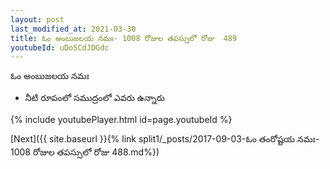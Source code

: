 ```yaml
---
layout: post
last_modified_at: 2021-03-30
title: ఓం అంబుజలయ నమః- 1008 రోజుల తపస్సులో రోజు  489
youtubeId: uDo5CdJDGdc
---
```

 
 
 ఓం అంబుజలయ నమః  
 
 -  నీటి రూపంలో సముద్రంలో ఎవరు ఉన్నారు 
 
  
 
  
 
 
 
 
 
 


{% include youtubePlayer.html id=page.youtubeId %}
 
[Next]({{ site.baseurl }}{% link  split1/_posts/2017-09-03-ఓం తంరోష్టయ నమః- 1008 రోజుల తపస్సులో రోజు  488.md%})
 

